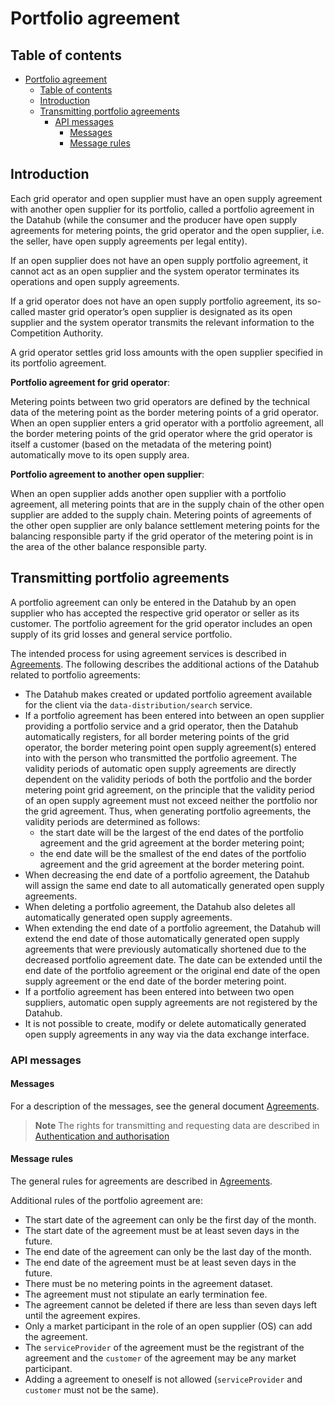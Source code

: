﻿# Portfolio agreement

## Table of contents

- [Portfolio agreement](#portfolio-agreement)
  - [Table of contents](#table-of-contents)
  - [Introduction](#introduction)
  - [Transmitting portfolio agreements](#transmitting-portfolio-agreements)
    - [API messages](#api-messages)
      - [Messages](#messages)
      - [Message rules](#message-rules)

## Introduction

Each grid operator and open supplier must have an open supply agreement with another open supplier for its portfolio, called a portfolio agreement in the Datahub (while the consumer and the producer have open supply agreements for metering points, the grid operator and the open supplier, i.e. the seller, have open supply agreements per legal entity).

If an open supplier does not have an open supply portfolio agreement, it cannot act as an open supplier and the system operator terminates its operations and open supply agreements.

If a grid operator does not have an open supply portfolio agreement, its so-called master grid operator’s open supplier is designated as its open supplier and the system operator transmits the relevant information to the Competition Authority.

A grid operator settles grid loss amounts with the open supplier specified in its portfolio agreement.

**Portfolio agreement for grid operator**:

Metering points between two grid operators are defined by the technical data of the metering point as the border metering points of a grid operator. When an open supplier enters a grid operator with a portfolio agreement, all the border metering points of the grid operator where the grid operator is itself a customer (based on the metadata of the metering point) automatically move to its open supply area.

**Portfolio agreement to another open supplier**:

When an open supplier adds another open supplier with a portfolio agreement, all metering points that are in the supply chain of the other open supplier are added to the supply chain. Metering points of agreements of the other open supplier are only balance settlement metering points for the balancing responsible party if the grid operator of the metering point is in the area of the other balance responsible party.

## Transmitting portfolio agreements

A portfolio agreement can only be entered in the Datahub by an open supplier who has accepted the respective grid operator or seller as its customer. The portfolio agreement for the grid operator includes an open supply of its grid losses and general service portfolio.

The intended process for using agreement services is described in [Agreements](06-agreements.md). The following describes the additional actions of the Datahub related to portfolio agreements:

- The Datahub makes created or updated portfolio agreement available for the client via the `data-distribution/search` service.
- If a portfolio agreement has been entered into between an open supplier providing a portfolio service and a grid operator, then the Datahub automatically registers, for all border metering points of the grid operator, the border metering point open supply agreement(s) entered into with the person who transmitted the portfolio agreement. The validity periods of automatic open supply agreements are directly dependent on the validity periods of both the portfolio and the border metering point grid agreement, on the principle that the validity period of an open supply agreement must not exceed neither the portfolio nor the grid agreement. Thus, when generating portfolio agreements, the validity periods are determined as follows:
  - the start date will be the largest of the end dates of the portfolio agreement and the grid agreement at the border metering point;
  - the end date will be the smallest of the end dates of the portfolio agreement and the grid agreement at the border metering point.
- When decreasing the end date of a portfolio agreement, the Datahub will assign the same end date to all automatically generated open supply agreements.
- When deleting a portfolio agreement, the Datahub also deletes all automatically generated open supply agreements.
- When extending the end date of a portfolio agreement, the Datahub will extend the end date of those automatically generated open supply agreements that were previously automatically shortened
  due to the decreased portfolio agreement date. The date can be extended until the end date of the portfolio agreement or the original end date of the open supply agreement or the end date of the border metering point.
- If a portfolio agreement has been entered into between two open suppliers, automatic open supply agreements are not registered by the Datahub.
- It is not possible to create, modify or delete automatically generated open supply agreements in any way via the data exchange interface.

### API messages

#### Messages

For a description of the messages, see the general document [Agreements](06-agreements.md).

> **Note**
> The rights for transmitting and requesting data are described in [Authentication and authorisation](03-authentication-and-authorisation.md)

#### Message rules

The general rules for agreements are described in [Agreements](06-agreements.md#message-rules).

Additional rules of the portfolio agreement are:

- The start date of the agreement can only be the first day of the month.
- The start date of the agreement must be at least seven days in the future.
- The end date of the agreement can only be the last day of the month.
- The end date of the agreement must be at least seven days in the future.
- There must be no metering points in the agreement dataset.
- The agreement must not stipulate an early termination fee.
- The agreement cannot be deleted if there are less than seven days left until the agreement expires.
- Only a market participant in the role of an open supplier (OS) can add the agreement.
- The `serviceProvider` of the agreement must be the registrant of the agreement and the `customer` of the agreement may be any market participant.
- Adding a agreement to oneself is not allowed (`serviceProvider` and `customer` must not be the same).
